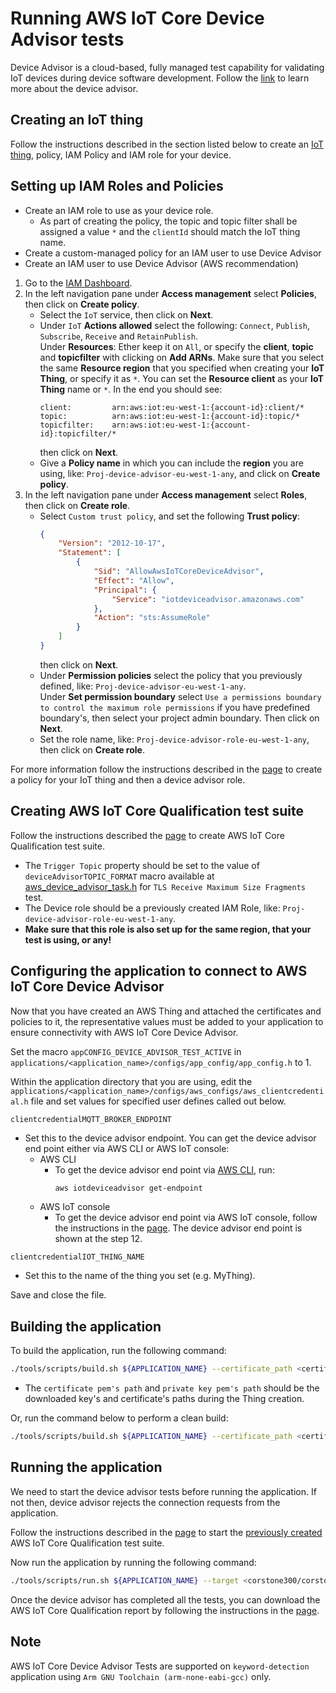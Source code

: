 # Running AWS IoT Core Device Advisor tests

Device Advisor is a cloud-based, fully managed test capability for validating
IoT devices during device software development. Follow the [link](https://docs.aws.amazon.com/iot/latest/developerguide/device-advisor.html)
to learn more about the device advisor.

## Creating an IoT thing

Follow the instructions described in the section listed below to create an [IoT thing][creating-an-iot-thing-for-your-device], policy, IAM Policy and IAM role
for your device.

## Setting up IAM Roles and Policies

* Create an IAM role to use as your device role.
  * As part of creating the policy, the topic and topic filter shall be assigned a value `*` and the `clientId` should match the IoT thing name.
* Create a custom-managed policy for an IAM user to use Device Advisor
* Create an IAM user to use Device Advisor (AWS recommendation)

1. Go to the [IAM Dashboard](https://us-east-1.console.aws.amazon.com/iam/home?region=us-west-2#/home).
2. In the left navigation pane under **Access management** select **Policies**, then click on **Create policy**.
    * Select the `IoT` service, then click on **Next**.
    * Under `IoT` **Actions allowed** select the following: `Connect`, `Publish`, `Subscribe`, `Receive` and
      `RetainPublish`.\
      Under **Resources**: Ether keep it on `All`, or specify the **client**, **topic** and **topicfilter** with
      clicking on **Add ARNs**.
      Make sure that you select the same **Resource region** that you specified when creating your **IoT Thing**,
      or specify it as `*`. You can set the **Resource client** as your **IoT Thing** name or `*`. In the end you should see:
      ```text
      client:         arn:aws:iot:eu-west-1:{account-id}:client/*
      topic:          arn:aws:iot:eu-west-1:{account-id}:topic/*
      topicfilter:    arn:aws:iot:eu-west-1:{account-id}:topicfilter/*
      ```
      then click on **Next**.
    * Give a **Policy name** in which you can include the **region** you are using, like:
      `Proj-device-advisor-eu-west-1-any`, and click on **Create policy**.
3. In the left navigation pane under **Access management** select **Roles**, then click on **Create role**.
    * Select `Custom trust policy`, and set the following **Trust policy**:
      ```json
      {
          "Version": "2012-10-17",
          "Statement": [
              {
                  "Sid": "AllowAwsIoTCoreDeviceAdvisor",
                  "Effect": "Allow",
                  "Principal": {
                      "Service": "iotdeviceadvisor.amazonaws.com"
                  },
                  "Action": "sts:AssumeRole"
              }
          ]
      }
      ```
      then click on **Next**.
    * Under **Permission policies** select the policy that you previously defined, like:
      `Proj-device-advisor-eu-west-1-any`.\
      Under **Set permission boundary** select `Use a permissions boundary to control the maximum role permissions` if
      you have predefined boundary's, then select your project admin boundary.
      Then click on **Next**.
    * Set the role name, like: `Proj-device-advisor-role-eu-west-1-any`, then click on **Create role**.

For more information follow the instructions described in the
[page](https://docs.aws.amazon.com/iot/latest/developerguide/device-advisor-setting-up.html#da-iam-role)
to create a policy for your IoT thing and then a device advisor role.

## Creating AWS IoT Core Qualification test suite

Follow the instructions described the [page](https://docs.aws.amazon.com/iot/latest/developerguide/device-advisor-console-tutorial.html#device-advisor-console-create-suite)
to create AWS IoT Core Qualification test suite.

- The `Trigger Topic` property should be set to the value of `deviceAdvisorTOPIC_FORMAT` macro available at [aws_device_advisor_task.h](../../../applications/helpers/device_advisor/inc/aws_device_advisor_task.h) for `TLS Receive Maximum Size Fragments` test.
- The Device role should be a previously created IAM Role, like: `Proj-device-advisor-role-eu-west-1-any`.
- **Make sure that this role is also set up for the same region, that your test is using, or any!**

## Configuring the application to connect to AWS IoT Core Device Advisor

Now that you have created an AWS Thing and attached the certificates and
policies to it, the representative values must be added to your application to
ensure connectivity with AWS IoT Core Device Advisor.

Set the macro `appCONFIG_DEVICE_ADVISOR_TEST_ACTIVE` in
`applications/<application_name>/configs/app_config/app_config.h` to 1.

Within the application directory that you are using, edit the
`applications/<application_name>/configs/aws_configs/aws_clientcredential.h` file and set values for specified
user defines called out below.

`clientcredentialMQTT_BROKER_ENDPOINT`

* Set this to the device advisor endpoint. You can get the device advisor end
  point either via AWS CLI or AWS IoT console:
  * AWS CLI
    * To get the device advisor end point via [AWS CLI](https://docs.aws.amazon.com/cli/latest/userguide/cli-chap-getting-started.html),
      run:
        ```bash
        aws iotdeviceadvisor get-endpoint
        ```
  * AWS IoT console
    * To get the device advisor end point via AWS IoT console, follow the
      instructions in the [page](https://docs.aws.amazon.com/iot/latest/developerguide/da-console-guide.html).
      The device advisor end point is shown at the step 12.

`clientcredentialIOT_THING_NAME`

* Set this to the name of the thing you set (e.g. MyThing).

Save and close the file.

## Building the application

To build the application, run the following command:

```bash
./tools/scripts/build.sh ${APPLICATION_NAME} --certificate_path <certificate pem's path> --private_key_path <private key pem's path> --target <corstone300/corstone310/corstone315/corstone320> --toolchain GNU --conn-stack <FREERTOS_PLUS_TCP/IOT_VSOCKET> --psa-crypto-implementation <TF-M/MBEDTLS>
```

* The `certificate pem's path` and `private key pem's path` should be the downloaded key's and certificate's paths during the Thing creation.

Or, run the command below to perform a clean build:

```bash
./tools/scripts/build.sh ${APPLICATION_NAME} --certificate_path <certificate pem's path> --private_key_path <private key pem's path> --target <corstone300/corstone310/corstone315/corstone320> --toolchain GNU --conn-stack <FREERTOS_PLUS_TCP/IOT_VSOCKET> --psa-crypto-implementation <TF-M/MBEDTLS> -c
```

## Running the application

We need to start the device advisor tests before running the application. If
not then, device advisor rejects the connection requests from the application.

Follow the instructions described in the [page](https://docs.aws.amazon.com/iot/latest/developerguide/device-advisor-console-tutorial.html#device-advisor-console-run-test-suite)
to start the [previously created](#creating-aws-iot-core-qualification-test-suite) AWS IoT Core Qualification test suite.

Now run the application by running the following command:

```bash
./tools/scripts/run.sh ${APPLICATION_NAME} --target <corstone300/corstone310/corstone315/corstone320>
```

Once the device advisor has completed all the tests, you can download the AWS
IoT Core Qualification report by following the instructions in the [page](https://docs.aws.amazon.com/iot/latest/developerguide/device-advisor-console-tutorial.html#device-advisor-console-qualification-report).

[creating-an-iot-thing-for-your-device]: ../aws_iot/setting_up_aws_connectivity.md#creating-an-iot-thing-for-your-device
[creating-a-policy-and-attach-it-to-your-certificate]: ../aws_iot/setting_up_aws_connectivity.md#creating-a-policy-and-attach-it-to-your-certificate

## Note
AWS IoT Core Device Advisor Tests are supported on `keyword-detection` application using `Arm GNU Toolchain (arm-none-eabi-gcc)` only.
